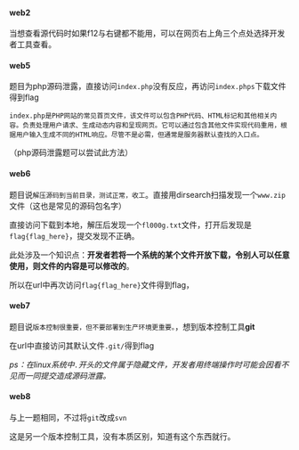 #### web2

当想查看源代码时如果f12与右键都不能用，可以在网页右上角三个点处选择开发者工具查看。



#### web5

题目为php源码泄露，直接访问`index.php`没有反应，再访问`index.phps`下载文件得到flag

```
index.php是PHP网站的常见首页文件，该文件可以包含PHP代码、HTML标记和其他相关内容。负责处理用户请求、生成动态内容和呈现网页。它可以通过包含其他文件实现代码重用，根据用户输入生成不同的HTML响应。尽管不是必需，但通常是服务器默认查找的入口点。
```

（php源码泄露题可以尝试此方法）



#### web6

题目说`解压源码到当前目录，测试正常，收工`。直接用dirsearch扫描发现一个`www.zip`文件（这也是常见的源码包名字）

直接访问下载到本地，解压后发现一个`fl000g.txt`文件，打开后发现是`flag{flag_here}`，提交发现不正确。

此处涉及一个知识点：**开发者若将一个系统的某个文件开放下载，令别人可以任意使用，则文件的内容是可以修改的**。

所以在url中再次访问`flag{flag_here}`文件得到flag，



#### web7

题目说`版本控制很重要，但不要部署到生产环境更重要。`，想到版本控制工具**git**

在url中直接访问其默认文件`.git/`得到flag

*ps：在linux系统中`.`开头的文件属于隐藏文件，开发者用终端操作时可能会因看不见而一同提交造成源码泄露。*



#### web8

与上一题相同，不过将`git`改成`svn`

这是另一个版本控制工具，没有本质区别，知道有这个东西就行。




